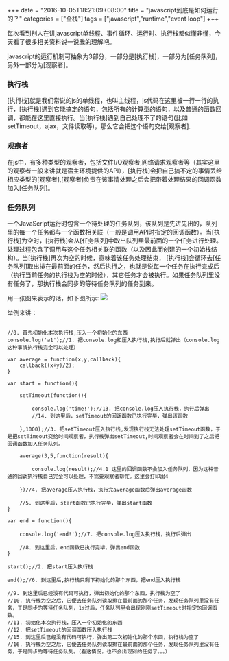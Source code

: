 +++
date = "2016-10-05T18:21:09+08:00"
title = "javascript到底是如何运行的？"
categories = ["全栈"]
tags = ["javascript","runtime","event loop"]
+++


每次看到别人在讲javascript单线程、事件循环、运行时、执行栈都似懂非懂，今天看了很多相关资料说一说我的理解吧。

javascript的运行机制可抽象为3部分，一部分是[执行栈]，一部分为[任务队列]，另外一部分为[观察者]。
### 执行栈
[执行栈]就是我们常说的js的单线程，也叫主线程，js代码在这里被一行一行的执行，[执行栈]遇到它能搞定的语句，包括所有的计算型的语句，以及普通的函数回调，都能在这里直接执行。当[执行栈]遇到自己处理不了的语句(比如setTimeout，ajax，文件读取等)，那么它会把这个语句交给[观察者].

### 观察者
在js中，有多种类型的观察者，包括文件I/O观察者,网络请求观察者等（其实这里的观察者一般来讲就是宿主环境提供的API），[执行栈]会把自己搞不定的事情丢给相应类型的[观察者],[观察者]负责在该事情处理之后会把带着处理结果的回调函数加入[任务队列]。

### 任务队列
一个JavaScript运行时包含一个待处理的任务队列，该队列是先进先出的，队列里的每一个任务都与一个函数相关联（一般是调用API时指定的回调函数）。当[执行栈]为空时，[执行栈]会从[任务队列]中取出队列里最前面的一个任务进行处理。处理过程包含了调用与这个任务相关联的函数（以及因此而创建的一个初始栈结构）。当[执行栈]再次为空的时候，意味着该任务处理结束， [执行栈]会循环去[任务队列]取出排在最前面的任务，然后执行之，也就是说每一个任务在执行完成后（执行当前任务的执行栈为空的时候），其它任务才会被执行。如果任务队列里没有任务了，那执行栈会同步的等待任务队列的任务到来。

用一张图来表示的话，如下图所示:
![](http://ww4.sinaimg.cn/large/d9f8fd81gw1f8ho2qks9nj20m70jy3zf.jpg)

举例来讲：
```

//0. 首先初始化本次执行栈,压入一个初始化的东西
console.log('a1');//1. 把console.log和压入执行栈,执行后就弹出（console.log这种事情执行栈完全可以处理）

var average = function(x,y,callback){
    callback((x+y)/2);
}

var start = function(){

    setTimeout(function(){

        console.log('time!');//13. 把console.log压入执行栈，执行后弹出
        //14. 到这里后，setTimeout的回调函数已执行完毕，弹出该函数

    },1000);//3. 把setTimeout压入执行栈,发现执行栈无法处理setTimeout函数，于是把setTimeout交给时间观察者，执行栈弹出setTimeout,时间观察者会在时间到了之后把回调函数加入任务队列。
    
    average(3,5,function(result){

        console.log(result);//4.1 这里的回调函数不会加入任务队列，因为这种普通的回调执行栈自己完全可以处理，不需要观察者帮忙。这里会打印出4
    
    })//4. 把average压入执行栈，执行完average函数后弹出average函数

    //5. 到这里后，start函数已执行完毕，弹出start函数
}

var end = function(){

    console.log('end!');//7. 把console.log压入执行栈，执行后弹出
    
    //8. 到这里后，end函数已执行完毕，弹出end函数
}

start();//2. 把start压入执行栈

end();//6. 到这里后,执行栈只剩下初始化的那个东西，把end压入执行栈

//9. 到这里后已经没有代码可执行，弹出初始化的那个东西，执行栈为空了
//10. 执行栈为空之后，它便去任务队列读取排在最前面的那个任务，发现任务队列里没有任务，于是同步的等待任务队列，1s过后，任务队列里会出现刚刚setTimeout时指定的回调函数。
//11. 初始化本次执行栈，压入一个初始化的东西
//12. 把setTimeout的回调函数压入执行栈
//15. 到这里后已经没有代码可执行，弹出第二次初始化的那个东西，执行栈为空了
//16. 执行栈为空之后，它便去任务队列读取排在最前面的那个任务，发现任务队列里没有任务，于是同步的等待任务队列。（看这情况，也不会出现别的任务了。。。）

```